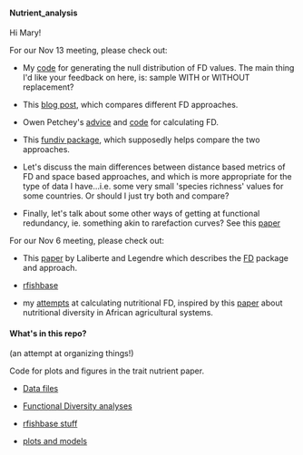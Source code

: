#### Nutrient_analysis

Hi Mary!


For our Nov 13 meeting, please check out:

* My [code](https://github.com/JoeyBernhardt/Nutrient_analysis/blob/master/Functional_Diversity/FD.null.md) for generating the null distribution of FD values. The main thing I'd like your feedback on here, is: sample WITH or WITHOUT replacement?

* This [blog post](http://www.r-bloggers.com/on-functional-diversity-metrics/), which compares different FD approaches.

* Owen Petchey's [advice](http://www.thetrophiclink.org/resources/calculating-fd/) and [code](https://github.com/opetchey/ttl-resources/tree/master/functional_diversity) for calculating FD.

* This [fundiv package](https://github.com/ibartomeus/fundiv), which supposedly  helps compare the two approaches.

* Let's discuss the main differences between distance based metrics of FD and space based approaches, and which is more appropriate for the type of data I have...i.e. some very small 'species richness' values for some countries. Or should I just try both and compare?

* Finally, let's talk about some other ways of getting at functional redundancy, ie. something akin to rarefaction curves? See this [paper](http://onlinelibrary.wiley.com/store/10.1111/j.2041-210X.2011.00178.x/asset/j.2041-210X.2011.00178.x.pdf;jsessionid=7F185D0F8E4890891857EB8C60F53497.f01t04?v=1&t=igwds46p&s=20739ebd17f769aa704a0a6822b7575ac8413968)





For our Nov 6 meeting, please check out:

* This [paper](http://www.esajournals.org/doi/abs/10.1890/08-2244.1) by Laliberte and Legendre which describes the [FD](https://cran.r-project.org/web/packages/FD/index.html) package and approach.


* [rfishbase](https://github.com/ropensci/rfishbase)

* my [attempts](https://github.com/JoeyBernhardt/Nutrient_analysis/tree/master/Functional_Diversity) at calculating nutritional FD, inspired by this [paper](http://journals.plos.org/plosone/article?id=10.1371/journal.pone.0021235) about nutritional diversity in African agricultural systems.





#### What's in this repo?
(an attempt at organizing things!)

Code for plots and figures in the trait nutrient paper. 


* [Data files](https://github.com/JoeyBernhardt/Nutrient_analysis/tree/master/data)



* [Functional Diversity analyses](https://github.com/JoeyBernhardt/Nutrient_analysis/tree/master/Functional_Diversity)


* [rfishbase stuff](https://github.com/JoeyBernhardt/Nutrient_analysis/tree/master/rfishbase)



* [plots and models](https://github.com/JoeyBernhardt/Nutrient_analysis/tree/master/R_Plots_models)


